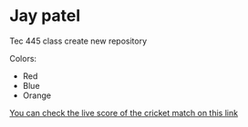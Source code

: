 # Jay patel

Tec 445 class create new repository

Colors:

* Red
* Blue
* Orange

[You can check the live score of the cricket match on this link](https://www.espncricinfo.com/)
